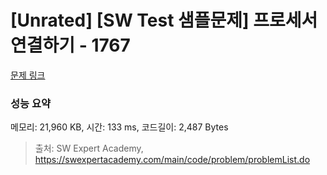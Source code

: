 # [Unrated] [SW Test 샘플문제] 프로세서 연결하기 - 1767 

[문제 링크](https://swexpertacademy.com/main/code/problem/problemDetail.do?contestProbId=AV4suNtaXFEDFAUf) 

### 성능 요약

메모리: 21,960 KB, 시간: 133 ms, 코드길이: 2,487 Bytes



> 출처: SW Expert Academy, https://swexpertacademy.com/main/code/problem/problemList.do